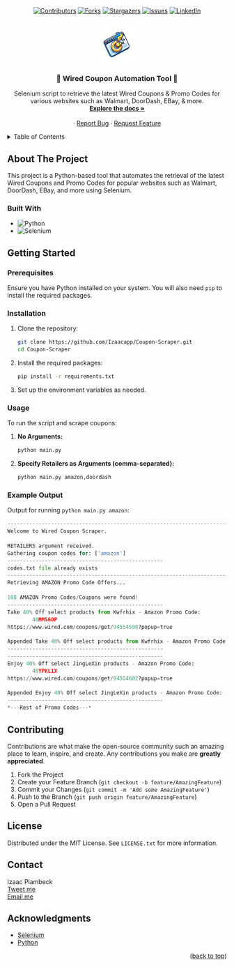 
<a name="readme-top"></a>

<div align="center">
  
  [![Contributors][contributors-shield]][contributors-url]
  [![Forks][forks-shield]][forks-url]
  [![Stargazers][stars-shield]][stars-url]
  [![Issues][issues-shield]][issues-url]
  [![LinkedIn][linkedin-shield]][linkedin-url]
</div>

<br />
<div align="center">
  <a href="https://github.com/Izaacapp/Coupon-Scraper">
    <img src="scrapping.png" alt="Logo" width="80" height="80">
  </a>

  <h3 align="center">🛒 Wired Coupon Automation Tool 💸</h3>

  <p align="center">
    Selenium script to retrieve the latest Wired Coupons & Promo Codes for various websites such as Walmart, DoorDash, EBay, & more.
    <br />
    <a href="https://github.com/Izaacapp/Coupon-Scraper"><strong>Explore the docs »</strong></a>
    <br />
    <br />
    ·
    <a href="https://github.com/Izaacapp/Coupon-Scraper/issues/new?labels=bug&template=bug-report---.md">Report Bug</a>
    ·
    <a href="https://github.com/Izaacapp/Coupon-Scraper/issues/new?labels=enhancement&template=feature-request---.md">Request Feature</a>
  </p>
</div>

<details>
  <summary>Table of Contents</summary>
  <ol>
    <li><a href="#about-the-project">About The Project</a></li>
    <li><a href="#built-with">Built With</a></li>
    <li><a href="#getting-started">Getting Started</a></li>
    <li><a href="#usage">Usage</a></li>
    <li><a href="#contributing">Contributing</a></li>
    <li><a href="#license">License</a></li>
    <li><a href="#contact">Contact</a></li>
    <li><a href="#acknowledgments">Acknowledgments</a></li>
  </ol>
</details>

## About The Project

This project is a Python-based tool that automates the retrieval of the latest Wired Coupons and Promo Codes for popular websites such as Walmart, DoorDash, EBay, and more using Selenium.

### Built With

* ![Python][python-url]
* ![Selenium][selenium-url]

## Getting Started

### Prerequisites

Ensure you have Python installed on your system. You will also need `pip` to install the required packages.

### Installation

1. Clone the repository:
   ```bash
   git clone https://github.com/Izaacapp/Coupon-Scraper.git
   cd Coupon-Scraper
   ```

2. Install the required packages:
   ```bash
   pip install -r requirements.txt
   ```

3. Set up the environment variables as needed.

### Usage

To run the script and scrape coupons:

1. **No Arguments:**
   ```bash
   python main.py
   ```

2. **Specify Retailers as Arguments (comma-separated):**
   ```bash
   python main.py amazon,doordash
   ```

### Example Output

Output for running `python main.py amazon`:

```Python
---------------------------------------------------------------------------
Welcome to Wired Coupon Scraper.

RETAILERS argument received.
Gathering coupon codes for: ['amazon']
--------------------------------------------------
codes.txt file already exists
----------------------------------------------------------------------
Retrieving AMAZON Promo Code Offers...

108 AMAZON Promo Codes/Coupons were found!
--------------------------------------------------
Take 40% Off select products from Kwfrhix - Amazon Promo Code:
        40MMS6OP
https://www.wired.com/coupons/get/94554598?popup=true

Appended Take 40% Off select products from Kwfrhix - Amazon Promo Code: - https://www.wired.com/coupons/get/94554598?popup=true
--------------------------------------------------
--------------------------------------------------
Enjoy 40% Off select JingLeXin products - Amazon Promo Code:
        40YPKL1X
https://www.wired.com/coupons/get/94554602?popup=true

Appended Enjoy 40% Off select JingLeXin products - Amazon Promo Code: - 40YPKL1X - https://www.wired.com/coupons/get/94554602?popup=true
--------------------------------------------------
*---Rest of Promo Codes---*
```

## Contributing

Contributions are what make the open-source community such an amazing place to learn, inspire, and create. Any contributions you make are **greatly appreciated**.

1. Fork the Project
2. Create your Feature Branch (`git checkout -b feature/AmazingFeature`)
3. Commit your Changes (`git commit -m 'Add some AmazingFeature'`)
4. Push to the Branch (`git push origin feature/AmazingFeature`)
5. Open a Pull Request

## License

Distributed under the MIT License. See `LICENSE.txt` for more information.

## Contact

Izaac Plambeck  
[Tweet me](https://x.com/Izaacapp)  
[Email me](mailto:izaacap@gmail.com)  

## Acknowledgments

* [Selenium](https://www.selenium.dev/)
* [Python](https://www.python.org/)

<p align="right">(<a href="#readme-top">back to top</a>)</p>

<!-- MARKDOWN LINKS & IMAGES -->
[contributors-shield]: https://img.shields.io/badge/Contributors-violet?style=for-the-badge
[contributors-url]: https://github.com/Izaacapp/Coupon-Scraper/graphs/contributors
[forks-shield]: https://img.shields.io/badge/Forks-green?style=for-the-badge
[forks-url]: https://github.com/Izaacapp/Coupon-Scraper/network/members
[stars-shield]: https://img.shields.io/badge/Stars-gold?style=for-the-badge
[stars-url]: https://github.com/Izaacapp/Coupon-Scraper/stargazers
[issues-shield]: https://img.shields.io/badge/Issues-red?style=for-the-badge
[issues-url]: https://github.com/Izaacapp/Coupon-Scraper/issues
[linkedin-shield]: https://img.shields.io/badge/-LinkedIn-black.svg?style=for-the-badge&logo=linkedin&colorB=555
[linkedin-url]: https://www.linkedin.com/in/izaac-plambeck/
[python-url]: https://img.shields.io/badge/python-3670A0?style=for-the-badge&logo=python&logoColor=ffdd54
[selenium-url]: https://img.shields.io/badge/-selenium-%43B02A?style=for-the-badge&logo=selenium&logoColor=white


